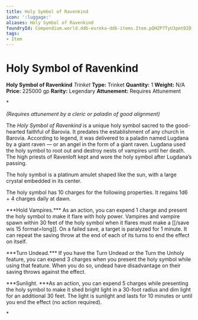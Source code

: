 ```yaml
---
title: Holy Symbol of Ravenkind
icon: ':luggage:'
aliases: Holy Symbol of Ravenkind
foundryId: Compendium.world.ddb-eureka-ddb-items.Item.pQHZP7TyU3pmtD2D
tags:
- Item
---
```


# Holy Symbol of Ravenkind

**Holy Symbol of Ravenkind**
_Trinket_
**Type:** Trinket
**Quantity:** 1
**Weight:** N/A
**Price:** 225000 gp
**Rarity:** Legendary
**Attunement:** Requires Attunement

*<div class="item-attunement"><i>(Requires attunement by a cleric or paladin of good alignment)</i><p class="Core-Styles_Core-Body">The *<span class="Serif-Character-Style_Italic-Serif">Holy Symbol of Ravenkind</span>* is a unique holy symbol sacred to the good-hearted faithful of Barovia. It predates the establishment of any church in Barovia. According to legend, it was delivered to a paladin named Lugdana by a giant raven — or an angel in the form of a giant raven. Lugdana used the holy symbol to root out and destroy nests of vampires until her death. The high priests of Ravenloft kept and wore the holy symbol after Lugdana’<span class="No-Break">s passing.</span></p>
<p class="Core-Styles_Core-Body">The holy symbol is a platinum amulet shaped like the sun, with a large crystal embedded in i<span class="No-Break">ts center.</span></p>
<p class="Core-Styles_Core-Body">The holy symbol has 10 charges for the following properties. It regains 1d6 + 4 charges dail<span class="No-Break">y at dawn.</span></p>
<p class="Core-Styles_Core-Body">***<span class="Serif-Character-Style_Bold-Italic-Serif">Hold Vampires.</span>*** As an action, you can expend 1 charge and present the holy symbol to make it flare with holy power. Vampires and vampire spawn within 30 feet of the holy symbol when it flares must make a [[/save wis 15 format=long]]. On a failed save, a target is paralyzed for 1 minute. It can repeat the saving throw at the end of each of its turns to end the effect <span class="No-Break">on itself.</span></p>
<p class="Core-Styles_Core-Body">***<span class="Serif-Character-Style_Bold-Italic-Serif">Turn Undead.</span>*** If you have the Turn Undead or the Turn the Unholy feature, you can expend 3 charges when you present the holy symbol while using that feature. When you do so, undead have disadvantage on their saving throws against t<span class="No-Break">he effect.</span></p>
<p class="Core-Styles_Core-Body">***<span class="Serif-Character-Style_Bold-Italic-Serif">Sunlight. </span>***As an action, you can expend 5 charges while presenting the holy symbol to make it shed bright light in a 30-foot radius and dim light for an additional 30 feet. The light is sunlight and lasts for 10 minutes or until you end the effect (no action <span class="No-Break">required).</span></p>*